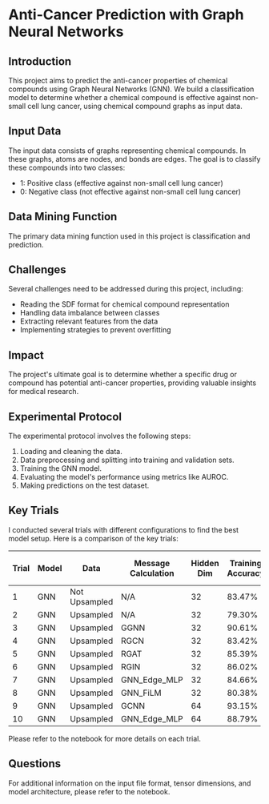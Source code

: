 
# Anti-Cancer Prediction with Graph Neural Networks

## Introduction

This project aims to predict the anti-cancer properties of chemical compounds using Graph Neural Networks (GNN). We build a classification model to determine whether a chemical compound is effective against non-small cell lung cancer, using chemical compound graphs as input data.

## Input Data

The input data consists of graphs representing chemical compounds. In these graphs, atoms are nodes, and bonds are edges. The goal is to classify these compounds into two classes:
- 1: Positive class (effective against non-small cell lung cancer)
- 0: Negative class (not effective against non-small cell lung cancer)

## Data Mining Function

The primary data mining function used in this project is classification and prediction.

## Challenges

Several challenges need to be addressed during this project, including:
- Reading the SDF format for chemical compound representation
- Handling data imbalance between classes
- Extracting relevant features from the data
- Implementing strategies to prevent overfitting

## Impact

The project's ultimate goal is to determine whether a specific drug or compound has potential anti-cancer properties, providing valuable insights for medical research.

## Experimental Protocol

The experimental protocol involves the following steps:
1. Loading and cleaning the data.
2. Data preprocessing and splitting into training and validation sets.
3. Training the GNN model.
4. Evaluating the model's performance using metrics like AUROC.
5. Making predictions on the test dataset.

## Key Trials

I conducted several trials with different configurations to find the best model setup. Here is a comparison of the key trials:

| Trial | Model   | Data       | Message Calculation | Hidden Dim | Training Accuracy | Kaggle Public Score |
|-------|---------|------------|----------------------|------------|-------------------|---------------------|
| 1     | GNN     | Not Upsampled  | N/A                | 32         | 83.47%            | 79.30%              |
| 2     | GNN     | Upsampled  | N/A                | 32         | 79.30%            | 77.54%              |
| 3     | GNN     | Upsampled  | GGNN               | 32         | 90.61%            | 86.60%              |
| 4     | GNN     | Upsampled  | RGCN               | 32         | 83.42%            | 80.48%              |
| 5     | GNN     | Upsampled  | RGAT               | 32         | 85.39%            | 81.05%              |
| 6     | GNN     | Upsampled  | RGIN               | 32         | 86.02%            | 82.35%              |
| 7     | GNN     | Upsampled  | GNN_Edge_MLP       | 32         | 84.66%            | 85.20%              |
| 8     | GNN     | Upsampled  | GNN_FiLM           | 32         | 80.38%            | 81.58%              |
| 9     | GNN     | Upsampled  | GCNN               | 64         | 93.15%            | 84.13%              |
| 10    | GNN     | Upsampled  | GNN_Edge_MLP       | 64         | 88.79%            | 83.97%              |


Please refer to the notebook for more details on each trial.

## Questions

For additional information on the input file format, tensor dimensions, and model architecture, please refer to the notebook.